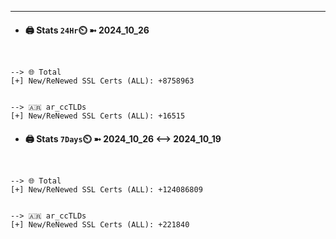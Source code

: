 

---
- #### 🖨️ **Stats** `24Hr`⏲️ ➼ 2024_10_26
```console


--> 🌐 Total
[+] New/ReNewed SSL Certs (ALL): +8758963


--> 🇦🇷 ar_ccTLDs
[+] New/ReNewed SSL Certs (ALL): +16515

```

- #### 🖨️ **Stats** `7Days`⏲️ ➼ 2024_10_26 <--> 2024_10_19
```console


--> 🌐 Total
[+] New/ReNewed SSL Certs (ALL): +124086809


--> 🇦🇷 ar_ccTLDs
[+] New/ReNewed SSL Certs (ALL): +221840

```

